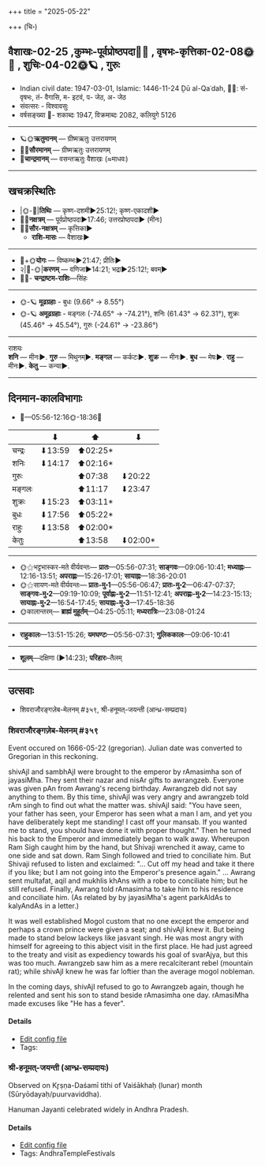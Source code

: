 +++
title = "2025-05-22"

+++
(चि॰)
## वैशाखः-02-25  ,कुम्भः-पूर्वप्रोष्ठपदा🌛🌌  ,  वृषभः-कृत्तिका-02-08🌞🌌  ,  शुचिः-04-02🌞🪐  , गुरुः
- Indian civil date: 1947-03-01, Islamic: 1446-11-24 Ḏū al-Qaʿdah, 🌌🌞: सं- वृषभः, तं- वैगासि, म- इटवं, प- जेठ, अ- जेठ
- संवत्सरः - विश्वावसुः
- वर्षसङ्ख्या 🌛- शकाब्दः 1947, विक्रमाब्दः 2082, कलियुगे 5126
___________________
- 🪐🌞**ऋतुमानम्** — ग्रीष्मऋतुः उत्तरायणम्
- 🌌🌞**सौरमानम्** — ग्रीष्मऋतुः उत्तरायणम्
- 🌛**चान्द्रमानम्** — वसन्तऋतुः वैशाखः (≈माधवः)
___________________


## खचक्रस्थितिः
- |🌞-🌛|**तिथिः** — कृष्ण-दशमी►25:12!; कृष्ण-एकादशी►  
- 🌌🌛**नक्षत्रम्** — पूर्वप्रोष्ठपदा►17:46; उत्तरप्रोष्ठपदा► (मीनः)  
- 🌌🌞**सौर-नक्षत्रम्** — कृत्तिका►  
  - **राशि-मासः** — वैशाखः► 
___________________
- 🌛+🌞**योगः** — विष्कम्भः►21:47; प्रीतिः►  
- २|🌛-🌞|**करणम्** — वणिजा►14:21; भद्रा►25:12!; बवम्►  
- 🌌🌛- **चन्द्राष्टम-राशिः**—सिंहः  
___________________
- 🌞-🪐 **मूढग्रहाः** - बुधः (9.66° → 8.55°)
- 🌞-🪐 **अमूढग्रहाः** - मङ्गलः (-74.65° → -74.21°), शनिः (61.43° → 62.31°), शुक्रः (45.46° → 45.54°), गुरुः (-24.61° → -23.86°)
___________________
राशयः  
**शनि** — मीनः►. **गुरु** — मिथुनम्►. **मङ्गल** — कर्कटः►. **शुक्र** — मीनः►. **बुध** — मेषः►. **राहु** — मीनः►. **केतु** — कन्या►. 
___________________


## दिनमान-कालविभागाः
- 🌅—05:56-12:16🌞-18:36🌇  

|      |⬇     |⬆     |⬇     |
|------|-----|-----|------|
|चन्द्रः|⬇13:59 |⬆02:25*|     |
|शनिः   |⬇14:17 |⬆02:16*|     |
|गुरुः  |     |⬆07:38 |⬇20:22 |
|मङ्गलः |     |⬆11:17 |⬇23:47 |
|शुक्रः |⬇15:23 |⬆03:11*|     |
|बुधः   |⬇17:56 |⬆05:22*|     |
|राहुः  |⬇13:58 |⬆02:00*|     |
|केतुः  |     |⬆13:58 |⬇02:00*|
___________________
- 🌞⚝भट्टभास्कर-मते वीर्यवन्तः— **प्रातः**—05:56-07:31; **साङ्गवः**—09:06-10:41; **मध्याह्नः**—12:16-13:51; **अपराह्णः**—15:26-17:01; **सायाह्नः**—18:36-20:01  
- 🌞⚝सायण-मते वीर्यवन्तः— **प्रातः-मु॰1**—05:56-06:47; **प्रातः-मु॰2**—06:47-07:37; **साङ्गवः-मु॰2**—09:19-10:09; **पूर्वाह्णः-मु॰2**—11:51-12:41; **अपराह्णः-मु॰2**—14:23-15:13; **सायाह्नः-मु॰2**—16:54-17:45; **सायाह्नः-मु॰3**—17:45-18:36  
- 🌞कालान्तरम्— **ब्राह्मं मुहूर्तम्**—04:25-05:11; **मध्यरात्रिः**—23:08-01:24  
___________________
- **राहुकालः**—13:51-15:26; **यमघण्टः**—05:56-07:31; **गुलिककालः**—09:06-10:41  
___________________
- **शूलम्**—दक्षिणा (►14:23); **परिहारः**–तैलम्  
___________________

## उत्सवाः
- शिवराजौरङ्गज़ेब-मेलनम् #३५९, श्री-हनूमत्-जयन्ती (आन्ध्र-सम्प्रदायः)
### शिवराजौरङ्गज़ेब-मेलनम् #३५९

Event occured on 1666-05-22 (gregorian). Julian date was converted to Gregorian in this reckoning. 

shivAjI and sambhAjI were brought to the emperor by rAmasimha son of jayasiMha. They sent their nazar and nisAr gifts to awrangzeb. Everyone was given pAn from Awrang's receng birthday. Awrangzeb did not say anything to them. By this time, shivAjI was very angry and awrangzeb told rAm singh to find out what the matter was. shivAjI said: "You have seen, your father has seen, your Emperor has seen what a man I am, and yet you have deliberately kept me standing! I cast off your mansab. If you wanted me to stand, you should have done it with proper thought." Then he turned his back to the Emperor and immediately began to walk away. Whereupon Ram Sigh caught him by the hand, but Shivaji wrenched it away, came to one side and sat down. Ram Singh followed and tried to conciliate him. But Shivaji refused to listen and exclaimed: "... Cut off my head and take it there if you like; but I am not going into the Emperor's presence again." ... Awrang sent multafat, aqil and mukhlis khAns with a robe to conciliate him; but he still refused. Finally, Awrang told rAmasimha to take him to his residence and conciliate him. (As related by by jayasiMha's agent parkAldAs to kalyAndAs in a letter.)

It was well established Mogol custom that no one except the emperor and perhaps a crown prince were given a seat; and shivAjI knew it. But being made to stand below lackeys like jasvant singh. He was most angry with himself for agreeing to this abject visit in the first place. He had just agreed to the treaty and visit as expediency towards his goal of svarAjya, but this was too much. Awrangzeb saw him as a mere recalciterant rebel (mountain rat); while shivAjI knew he was far loftier than the average mogol nobleman.

In the coming days, shivAjI refused to go to Awrangzeb again, though he relented and sent his son to stand beside rAmasimha one day. rAmasiMha made excuses like "He has a fever".

#### Details
- [Edit config file](https://github.com/jyotisham/adyatithi/blob/master/mahApuruSha/xatra-later/julian/day/05/12/shivarAja-awrangazeba-melanam.toml)
- Tags: 


### श्री-हनूमत्-जयन्ती (आन्ध्र-सम्प्रदायः)

Observed on Kr̥ṣṇa-Daśamī tithi of Vaiśākhaḥ (lunar) month (Sūryōdayaḥ/puurvaviddha). 

Hanuman Jayanti celebrated widely in Andhra Pradesh.

#### Details
- [Edit config file](https://github.com/jyotisham/adyatithi/blob/master/devatA/vaiShNava/lunar_month/tithi/02/25/zrI~hanUmat~jayantI~3.toml)
- Tags: AndhraTempleFestivals


